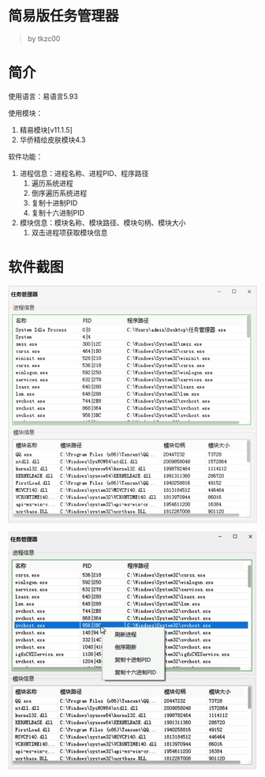 # 简易版任务管理器

> by tkzc00

# 简介

使用语言：易语言5.93

使用模块：

1. 精易模块[v11.1.5]
2. 华侨精绘皮肤模块4.3

软件功能：

1. 进程信息：进程名称、进程PID、程序路径
   1. 遍历系统进程
   2. 倒序遍历系统进程
   3. 复制十进制PID
   4. 复制十六进制PID
2. 模块信息：模块名称、模块路径、模块句柄、模块大小
   1. 双击进程项获取模块信息

# 软件截图

![image-20240405150838640](.assets/image-20240405150838640.png)

![image-20240405151053062](.assets/image-20240405151053062.png)